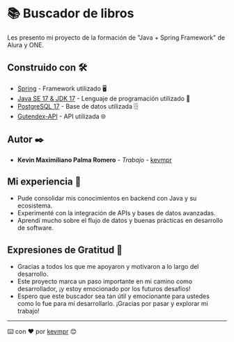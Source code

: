 # 📚 Buscador de libros

Les presento mi proyecto de la formación de "Java + Spring Framework" de Alura y ONE.


## Construido con 🛠️

* [Spring](https://spring.io) - Framework utilizado 🖥️
* [Java SE 17 & JDK 17](https://docs.oracle.com/en/java/javase/17/docs/api/index.html) - Lenguaje de programación utilizado 🌱
* [PostgreSQL 17](https://www.postgresql.org) - Base de datos utilizada 🗄️
* [Gutendex-API](https://gutendex.com) - API utilizada 🌐


## Autor ✒️

* **Kevin Maximiliano Palma Romero** - *Trabajo* - [kevmpr](https://github.com/kevmpr)

## Mi experiencia 🙌
* Pude consolidar mis conocimientos en backend con Java y su ecosistema.
* Experimenté con la integración de APIs y bases de datos avanzadas.
* Aprendí mucho sobre el flujo de datos y buenas prácticas en desarrollo de software.

## Expresiones de Gratitud 🎁

* Gracias a todos los que me apoyaron y motivaron a lo largo del desarrollo. 
* Este proyecto marca un paso importante en mi camino como desarrollador, ¡y estoy emocionado por los futuros desafíos!
* Espero que este buscador sea tan útil y emocionante para ustedes como lo fue para mí desarrollarlo. ¡Gracias por pasar y explorar mi trabajo! 
---
⌨️ con ❤️ por [kevmpr](https://github.com/kevmpr) 😊
